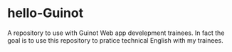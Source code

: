 # hello-Guinot
A repository to use with Guinot Web app develepment trainees. In fact the goal is to use this repository to pratice technical English with my trainees.
